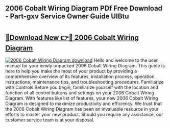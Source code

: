 ## 2006 Cobalt Wiring Diagram PDf Free Download - Part-gxv Service Owner Guide UIBtu

# <h2><a href="http://dfi8bz.blite.top/?on=2006+Cobalt+Wiring+Diagram">🔗Download New 👉🔴 2006 Cobalt Wiring Diagram</a></h2>

[![2006 Cobalt Wiring Diagram download](https://i.imgur.com/lujVjoI.png)](http://dfi8bz.blite.top/?on=2006+Cobalt+Wiring+Diagram)
Hello and welcome to the user manual for your newly unpacked 2006 Cobalt Wiring Diagram. This guide is here to help you make the most of your product by providing a comprehensive overview of its features, installation process, operation instructions, maintenance tips, and troubleshooting procedures. Familiarize with Controls Before you begin, familiarize yourself with the location and function of all control buttons and settings on your 2006 Cobalt Wiring Diagram. With features like list of features, your new 2006 Cobalt Wiring Diagram is designed to maximize productivity and efficiency. We trust that the 2006 Cobalt Wiring Diagram has been an invaluable resource in your efforts to master your new product. Should you require any assistance, our customer service team is at your disposal.
